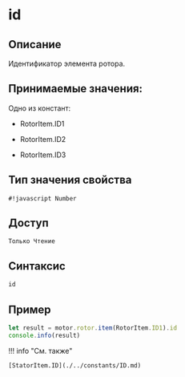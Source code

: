 # id

## Описание
Идентификатор элемента ротора.

## Принимаемые значения:
Одно из констант:

 - RotorItem.ID1

 - RotorItem.ID2

 - RotorItem.ID3

## Тип значения свойства
`#!javascript Number`

## Доступ
`Только Чтение`

## Синтаксис
```javascript
id
```

## Пример
```javascript linenums="1"
let result = motor.rotor.item(RotorItem.ID1).id
console.info(result)
```

!!! info "См. также"

    [StatorItem.ID](./../constants/ID.md)

